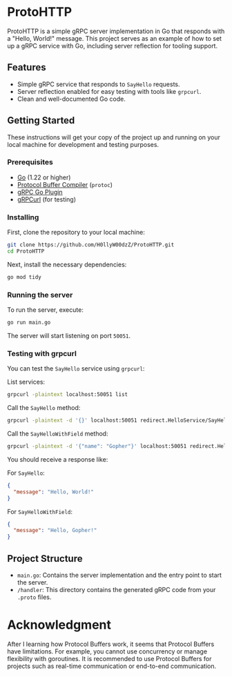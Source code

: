 # ProtoHTTP

ProtoHTTP is a simple gRPC server implementation in Go that responds with a "Hello, World!" message. This project serves as an example of how to set up a gRPC service with Go, including server reflection for tooling support.

## Features

- Simple gRPC service that responds to `SayHello` requests.
- Server reflection enabled for easy testing with tools like `grpcurl`.
- Clean and well-documented Go code.

## Getting Started

These instructions will get your copy of the project up and running on your local machine for development and testing purposes.

### Prerequisites

- [Go](https://go.dev/dl/) (1.22 or higher)
- [Protocol Buffer Compiler](https://protobuf.dev/downloads/) (`protoc`)
- [gRPC Go Plugin](https://github.com/grpc/grpc-go)
- [gRPCurl](https://github.com/fullstorydev/grpcurl) (for testing)

### Installing

First, clone the repository to your local machine:

```sh
git clone https://github.com/H0llyW00dzZ/ProtoHTTP.git
cd ProtoHTTP
```

Next, install the necessary dependencies:

```sh
go mod tidy
```

### Running the server

To run the server, execute:

```sh
go run main.go
```

The server will start listening on port `50051`.

### Testing with grpcurl

You can test the `SayHello` service using `grpcurl`:

List services:

```sh
grpcurl -plaintext localhost:50051 list
```

Call the `SayHello` method:

```sh
grpcurl -plaintext -d '{}' localhost:50051 redirect.HelloService/SayHello
```

Call the `SayHelloWithField` method:

```sh
grpcurl -plaintext -d '{"name": "Gopher"}' localhost:50051 redirect.HelloService/SayHelloWithField
```

You should receive a response like:

For `SayHello`:

```json
{
  "message": "Hello, World!"
}
```

For `SayHelloWithField`:

```json
{
  "message": "Hello, Gopher!"
}
```

## Project Structure

- `main.go`: Contains the server implementation and the entry point to start the server.
- `/handler`: This directory contains the generated gRPC code from your `.proto` files.

# Acknowledgment

After I learning how Protocol Buffers work, it seems that Protocol Buffers have limitations. For example, you cannot use concurrency or manage flexibility with goroutines. It is recommended to use Protocol Buffers for projects such as real-time communication or end-to-end communication.
